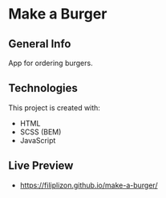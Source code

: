 # Make a Burger

## General Info 

App for ordering burgers.

## Technologies 

This project is created with:
 * HTML
 * SCSS (BEM)
 * JavaScript 

## Live Preview 

* https://filiplizon.github.io/make-a-burger/